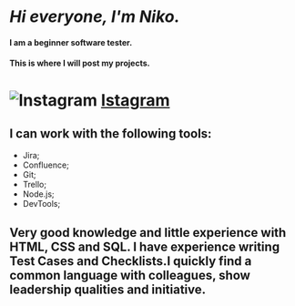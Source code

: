  #  _Hi everyone, I'm Niko._
#### __I am a beginner software tester.__
#### __This is where I will post my projects.__



# ![Instagram](https://srv2.imgonline.com.ua/result_img/imgonline-com-ua-Resize-7f6I770M2U.jpg) [Istagram](https://www.instagram.com/invites/contact/?i=1ohri75emjwqa&utm_content=lufw0qu)

## I can work with the following tools:
 - Jira; 
 - Confluence;
 - Git; 
 - Trello;
 - Node.js;
 - DevTools;

 ## Very good knowledge and little experience with HTML, CSS and SQL. I have experience writing Test Сases and Сhecklists.I quickly find a common language with colleagues, show leadership qualities and initiative.
 
 
